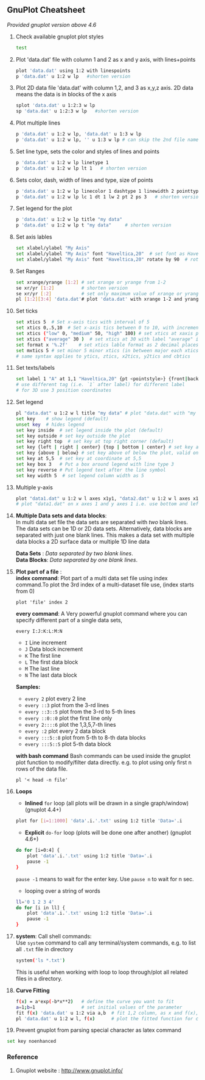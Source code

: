 ## GnuPlot Cheatsheet
_Provided gnuplot version above 4.6_



1. Check available gnuplot plot styles
    ```bash 
    test   
    ```

1. Plot 'data.dat' file with column 1 and 2 as x and y axis, with lines+points
    ```bash
    plot 'data.dat' using 1:2 with linespoints 
    p 'data.dat' u 1:2 w lp   #shorten version
    ```

1. Plot 2D data file 'data.dat' with column 1,2, and 3 as x,y,z axis. 2D data means the data is in blocks of the x axis
    ```bash
    splot 'data.dat' u 1:2:3 w lp  
    sp 'data.dat' u 1:2:3 w lp   #shorten version
    ```


1. Plot multiple lines
    ```bash
    p 'data.dat' u 1:2 w lp, 'data.dat' u 1:3 w lp
    p 'data.dat' u 1:2 w lp, '' u 1:3 w lp # can skip the 2nd file name if its the same as the first one
    ```


1. Set line type, sets the color and styles of lines and points
    ```bash
    p 'data.dat' u 1:2 w lp linetype 1  
    p 'data.dat' u 1:2 w lp lt 1   # shorten version
    ```

1. Sets color, dash, width of lines and type, size of points
    ```bash
    p 'data.dat' u 1:2 w lp linecolor 1 dashtype 1 linewidth 2 pointtype 2 pointsize 3 
    p 'data.dat' u 1:2 w lp lc 1 dt 1 lw 2 pt 2 ps 3   # shorten version
    ```

1. Set legend for the plot
    ```bash
    p 'data.dat' u 1:2 w lp title "my data"
    p 'data.dat' u 1:2 w lp t "my data"     # shorten version
    ```

1. Set axis lables
    ```bash
    set xlabel/ylabel "My Axis" 
    set xlabel/ylabel "My Axis" font "Haveltica,20"  # set font as Haveltica, with size 20
    set xlabel/ylabel "My Axis" font "Haveltica,20" rotate by 90  # rotate the label by 90 degree
    ```

1. Set Ranges
    ```bash
    set xrange/yrange [1:2] # set xrange or yrange from 1-2
    se xr/yr [1:2]          # shorten version
    se xr/yr [:2]           # set only maximum value of xrange or yrange
    pl [1:2][3:4] 'data.dat'# plot 'data.dat' with xrange 1-2 and yrange 3-4
    ```

1. Set ticks
    ```bash
    set xtics 5  # Set x-axis tics with interval of 5
    set xtics 0,.5,10  # Set x-axis tics between 0 to 10, with increment of 0.5
    set xtics ("low" 0, "medium" 50, "high" 100) # set xtics at xaxis position 0,50 and 100, with labels "low", "medium" and "high"
    set xtics ("average" 30 )  # set xtics at 30 with label "average" in addition to already existing tics
    set format x '%.2f'    # set xtics lable format as 2 decimal places
    set mxtics 5 # set minor 5 minor xtics (in between major each xtics)
    # same syntax applies to ytics, ztics, x2tics, y2tics and cbtics
    ```

1. Set texts/labels 
    ```bash
    set label 1 "A" at 1,1 "Haveltica,20" {pt <pointstyle>} {front|back}
    # use different tag (i.e. `1` after label) for different label
    # for 3D use 3 position coordinates
    ```


1. Set legend
    ```bash
    pl "data.dat" u 1:2 w l title "my data" # plot "data.dat" with "my data" as legend
    set key    # show legend (default)
    unset key  # hides legend
    set key inside  # set legend inside the plot (default)
    set key outside # set key outside the plot
    set key right top  # set key at top right corner (default)
    set key {left | right | center} {top | bottom | center} # set key at any of there combination only valid for `inside`  mode
    set key {above | below} # set key above of below the plot, valid only for `outside` mode.
    set key at 5,5  # set key at coordinate at 5,5
    set key box 3   # Put a box around legend with line type 3
    set key reverse # Put legend text after the line symbol
    set key width 5  # set legend column width as 5
    ```



1. Multiple y-axis
    ```bash
    plot "data1.dat" u 1:2 w l axes x1y1, "data2.dat" u 1:2 w l axes x1y2 
    # plot "data1.dat" on x axes 1 and y axes 1 i.e. use bottom and left axes for x and y respectively, and use "data.dat" with right axes as y axes. All the ranges, labels etc for the 2nd y axes can be controlled with y2range and y2label
    ```




1. __Multiple Data sets and data blocks__:  
In multi data set file the data sets are separated with _two_ blank lines. The data sets can be 1D or 2D data sets. Alternatively, data blocks are separated with just one blank lines. This makes a data set with multiple data blocks a 2D surface data or multiple 1D line data  

    **Data Sets** : *Data separated by two blank lines*.  
    **Data Blocks**: *Data separated by one blank lines*.  


1. __Plot part of a file__ :  
    __index command__:
    Plot part of a multi data set file using index command.To plot the 3rd index of a multi-dataset file use, (index starts from 0)
    ```
    plot 'file' index 2
    ```

    __every command__: A Very powerful gnuplot command where you can specify different part of a single data sets,

    `every I:J:K:L:M:N`	  
    *    `I`	Line increment  
    *    `J`	Data block increment  
    *    `K`	The first line  
    *    `L`	The first data block  
    *    `M`	The last line  
    *    `N`	The last data block  

    __Samples:__  
    *   `every 2`	plot every 2 line  
    *   `every ::3`	plot from the 3-rd lines  
    *   `every ::3::5`	plot from the 3-rd to 5-th lines  
    *   `every ::0::0`	plot the first line only  
    *   `every 2::::6`	plot the 1,3,5,7-th lines  
    *   `every :2`	plot every 2 data block  
    *   `every :::5::8`	plot from 5-th to 8-th data blocks  
    *   `every :::5::5` plot 5-th data block


    __with bash command__
    Bash commands can be used inside the gnuplot plot function to modify/filter data directly. e.g. to plot using only first n rows of the data file.
    ```
    pl '< head -n file'
    ```


1. __Loops__
    * __Inlined__ `for` loop (all plots will be drawn in a single graph/window) (gnuplot 4.4+)
    ```bash
    plot for [i=1:1000] 'data'.i.'.txt' using 1:2 title 'Data='.i
    ```


    * __Explicit__ `do-for` loop (plots will be done one after another) (gnuplot 4.6+)
    ```bash
    do for [i=0:4] {
        plot 'data'.i.'.txt' using 1:2 title 'Data='.i
        pause -1
    }
    ```
    `pause -1` means to wait for the enter key. Use `pause n` to wait for n sec.

    * looping over a string of words
    ```bash
    ll='0 1 2 3 4'
    do for [i in ll] {
        plot 'data'.i.'.txt' using 1:2 title 'Data='.i
        pause -1
    }
    ```


1. __system__: Call shell commands:  
    Use `system` command to call any terminal/system commands, e.g. to list all `.txt` file in directory
    ```bash
    system('ls *.txt')
    ```
    This is useful when working with loop to loop through/plot all related files in a directory.



1. __Curve Fitting__

    ```bash
    f(x) = a*exp(-b*x**2)   # define the curve you want to fit
    a=1;b=1                 # set initial values of the parameter
    fit f(x) 'data.dat' u 1:2 via a,b  # fit 1,2 column, as x and f(x), of the file `data.dat` by varying the parameter `a`, `b`
    pl 'data.dat' u 1:2 w l, f(x)      # plot the fitted function for comparison, note `a`, `b` will be used as fitted parameter set
    ```


1. Prevent gnuplot from parsing special character as latex command
```bash 
set key noenhanced
```



### Reference
1. Gnuplot website : http://www.gnuplot.info/